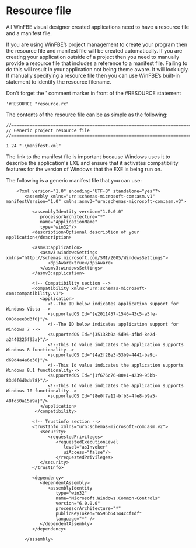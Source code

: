 # Resource file

All WinFBE visual designer created applications need to have a resource file and a manifest file. 

If you are using WinFBE’s project management to create your program then the resource file and manifest file will be created automatically. If you are creating your application outside of a project then you need to manually provide a resource file that includes a reference to a manifest file. Failing to do this will result in your application not being theme aware. It will look ugly. If manually specifying a resource file then you can use WinFBE’s built-in statement to identify the resource filename. 

Don't forget the ' comment marker in front of the #RESOURCE statement

    '#RESOURCE "resource.rc"

The contents of the resource file can be as simple as the following:

```
//=====================================================================
// Generic project resource file
//=====================================================================

1 24 ".\manifest.xml"
```

The link to the manifest file is important because Windows uses it to describe the application's EXE and ensure that it activates compatibility features for the version of Windows that the EXE is being run on. 

The following is a generic manifest file that you can use:

```
    <?xml version="1.0" encoding="UTF-8" standalone="yes"?>
       <assembly xmlns="urn:schemas-microsoft-com:asm.v1" manifestVersion="1.0" xmlns:asmv3="urn:schemas-microsoft-com:asm.v3">
    
          <assemblyIdentity version="1.0.0.0"
             processorArchitecture="*"
             name="ApplicationName"
             type="win32"/>
          <description>Optional description of your application</description>
    
          <asmv3:application>
             <asmv3:windowsSettings xmlns="http://schemas.microsoft.com/SMI/2005/WindowsSettings">
                <dpiAware>true</dpiAware>
             </asmv3:windowsSettings>
          </asmv3:application>
    
          <!-- Compatibility section -->
          <compatibility xmlns="urn:schemas-microsoft-com:compatibility.v1">
             <application>
                <!--The ID below indicates application support for Windows Vista -->
                <supportedOS Id="{e2011457-1546-43c5-a5fe-008deee3d3f0}"/>
                <!--The ID below indicates application support for Windows 7 -->
                <supportedOS Id="{35138b9a-5d96-4fbd-8e2d-a2440225f93a}"/>
                <!--This Id value indicates the application supports Windows 8 functionality-->
                <supportedOS Id="{4a2f28e3-53b9-4441-ba9c-d69d4a4a6e38}"/>
                <!--This Id value indicates the application supports Windows 8.1 functionality-->
                <supportedOS Id="{1f676c76-80e1-4239-95bb-83d0f6d0da78}"/>
                <!--This Id value indicates the application supports Windows 10 functionality-->
                <supportedOS Id="{8e0f7a12-bfb3-4fe8-b9a5-48fd50a15a9a}"/>
             </application>
           </compatibility>
    
          <!-- Trustinfo section -->
          <trustInfo xmlns="urn:schemas-microsoft-com:asm.v2">
             <security>
                <requestedPrivileges>
                   <requestedExecutionLevel
                      level="asInvoker"
                      uiAccess="false"/>
                   </requestedPrivileges>
             </security>
          </trustInfo>
    
          <dependency>
             <dependentAssembly>
                <assemblyIdentity
                   type="win32"
                   name="Microsoft.Windows.Common-Controls"
                   version="6.0.0.0"
                   processorArchitecture="*"
                   publicKeyToken="6595b64144ccf1df"
                   language="*" />
             </dependentAssembly>
          </dependency>
    
       </assembly>
```
